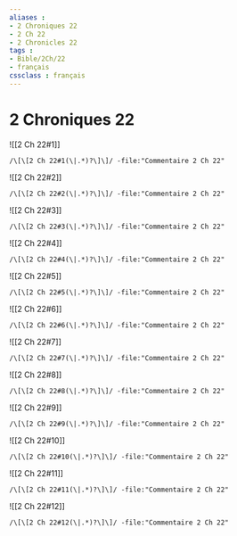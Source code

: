 ```yaml
---
aliases : 
- 2 Chroniques 22
- 2 Ch 22
- 2 Chronicles 22
tags : 
- Bible/2Ch/22
- français
cssclass : français
---
```


# 2 Chroniques 22

![[2 Ch 22#1]]

```query
/\[\[2 Ch 22#1(\|.*)?\]\]/ -file:"Commentaire 2 Ch 22"
```

![[2 Ch 22#2]]

```query
/\[\[2 Ch 22#2(\|.*)?\]\]/ -file:"Commentaire 2 Ch 22"
```

![[2 Ch 22#3]]

```query
/\[\[2 Ch 22#3(\|.*)?\]\]/ -file:"Commentaire 2 Ch 22"
```

![[2 Ch 22#4]]

```query
/\[\[2 Ch 22#4(\|.*)?\]\]/ -file:"Commentaire 2 Ch 22"
```

![[2 Ch 22#5]]

```query
/\[\[2 Ch 22#5(\|.*)?\]\]/ -file:"Commentaire 2 Ch 22"
```

![[2 Ch 22#6]]

```query
/\[\[2 Ch 22#6(\|.*)?\]\]/ -file:"Commentaire 2 Ch 22"
```

![[2 Ch 22#7]]

```query
/\[\[2 Ch 22#7(\|.*)?\]\]/ -file:"Commentaire 2 Ch 22"
```

![[2 Ch 22#8]]

```query
/\[\[2 Ch 22#8(\|.*)?\]\]/ -file:"Commentaire 2 Ch 22"
```

![[2 Ch 22#9]]

```query
/\[\[2 Ch 22#9(\|.*)?\]\]/ -file:"Commentaire 2 Ch 22"
```

![[2 Ch 22#10]]

```query
/\[\[2 Ch 22#10(\|.*)?\]\]/ -file:"Commentaire 2 Ch 22"
```

![[2 Ch 22#11]]

```query
/\[\[2 Ch 22#11(\|.*)?\]\]/ -file:"Commentaire 2 Ch 22"
```

![[2 Ch 22#12]]

```query
/\[\[2 Ch 22#12(\|.*)?\]\]/ -file:"Commentaire 2 Ch 22"
```

